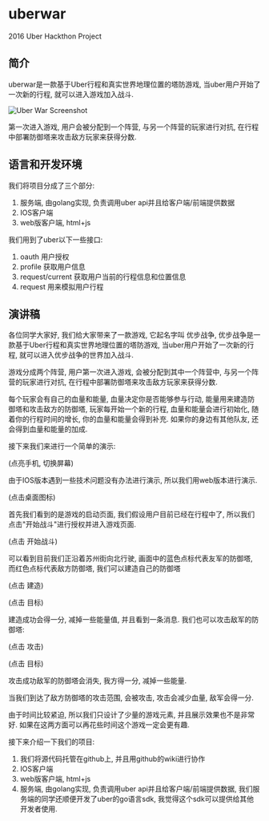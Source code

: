 # uberwar

2016 Uber Hackthon Project

## 简介

uberwar是一款基于Uber行程和真实世界地理位置的塔防游戏, 当uber用户开始了一次新的行程, 就可以进入游戏加入战斗. 

![Uber War Screenshot](http://tripwar.laoyou.mobi/html/screenshot.png)

第一次进入游戏, 用户会被分配到一个阵营, 与另一个阵营的玩家进行对抗, 在行程中部署防御塔来攻击敌方玩家来获得分数.

## 语言和开发环境

我们将项目分成了三个部分:

1. 服务端, 由golang实现, 负责调用uber api并且给客户端/前端提供数据
2. IOS客户端
3. web版客户端, html+js

我们用到了uber以下一些接口:

1. oauth 用户授权
2. profile 获取用户信息
3. request/current 获取用户当前的行程信息和位置信息
4. request 用来模拟用户行程

## 演讲稿

各位同学大家好, 我们给大家带来了一款游戏, 它起名字叫 优步战争, 优步战争是一款基于Uber行程和真实世界地理位置的塔防游戏, 当uber用户开始了一次新的行程, 就可以进入优步战争的世界加入战斗. 

游戏分成两个阵营, 用户第一次进入游戏, 会被分配到其中一个阵营中, 与另一个阵营的玩家进行对抗, 在行程中部署防御塔来攻击敌方玩家来获得分数. 

每个玩家会有自己的血量和能量, 血量决定你是否能够参与行动, 能量用来建造防御塔和攻击敌方的防御塔, 玩家每开始一个新的行程, 血量和能量会进行初始化, 随着你的行程时间的增长, 你的血量和能量会得到补充. 如果你的身边有其他队友, 还会得到血量和能量的加成. 

接下来我们来进行一个简单的演示:

(点亮手机, 切换屏幕)

由于IOS版本遇到一些技术问题没有办法进行演示, 所以我们用web版本进行演示.

(点击桌面图标)

首先我们看到的是游戏的启动页面, 我们假设用户目前已经在行程中了, 所以我们点击"开始战斗"进行授权并进入游戏页面.

(点击 开始战斗)

可以看到目前我们正沿着苏州街向北行驶, 画面中的蓝色点标代表友军的防御塔, 而红色点标代表敌方防御塔, 我们可以建造自己的防御塔

(点击 建造)

(点击 目标)

建造成功会得一分, 减掉一些能量值, 并且看到一条消息. 我们也可以攻击敌军的防御塔:

(点击 攻击)

(点击 目标)

攻击成功敌军的防御塔会消失, 我方得一分, 减掉一些能量. 

当我们到达了敌方防御塔的攻击范围, 会被攻击, 攻击会减少血量, 敌军会得一分. 

由于时间比较紧迫, 所以我们只设计了少量的游戏元素, 并且展示效果也不是非常好. 如果在这两方面可以再花些时间这个游戏一定会更有趣. 

接下来介绍一下我们的项目: 

1. 我们将源代码托管在github上, 并且用github的wiki进行协作
2. IOS客户端
3. web版客户端, html+js
4. 服务端, 由golang实现, 负责调用uber api并且给客户端/前端提供数据, 我们服务端的同学还顺便开发了uber的go语言sdk, 我觉得这个sdk可以提供给其他开发者使用.

